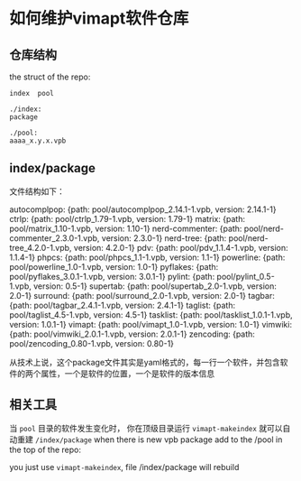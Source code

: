 # 如何维护vimapt软件仓库 #

## 仓库结构 ##

the struct of the repo:

    index  pool

    ./index:
    package
    
    ./pool:
    aaaa_x.y.x.vpb

## index/package ##
文件结构如下：

autocomplpop: {path: pool/autocomplpop_2.14.1-1.vpb, version: 2.14.1-1}
ctrlp: {path: pool/ctrlp_1.79-1.vpb, version: 1.79-1}
matrix: {path: pool/matrix_1.10-1.vpb, version: 1.10-1}
nerd-commenter: {path: pool/nerd-commenter_2.3.0-1.vpb, version: 2.3.0-1}
nerd-tree: {path: pool/nerd-tree_4.2.0-1.vpb, version: 4.2.0-1}
pdv: {path: pool/pdv_1.1.4-1.vpb, version: 1.1.4-1}
phpcs: {path: pool/phpcs_1.1-1.vpb, version: 1.1-1}
powerline: {path: pool/powerline_1.0-1.vpb, version: 1.0-1}
pyflakes: {path: pool/pyflakes_3.0.1-1.vpb, version: 3.0.1-1}
pylint: {path: pool/pylint_0.5-1.vpb, version: 0.5-1}
supertab: {path: pool/supertab_2.0-1.vpb, version: 2.0-1}
surround: {path: pool/surround_2.0-1.vpb, version: 2.0-1}
tagbar: {path: pool/tagbar_2.4.1-1.vpb, version: 2.4.1-1}
taglist: {path: pool/taglist_4.5-1.vpb, version: 4.5-1}
tasklist: {path: pool/tasklist_1.0.1-1.vpb, version: 1.0.1-1}
vimapt: {path: pool/vimapt_1.0-1.vpb, version: 1.0-1}
vimwiki: {path: pool/vimwiki_2.0.1-1.vpb, version: 2.0.1-1}
zencoding: {path: pool/zencoding_0.80-1.vpb, version: 0.80-1}

从技术上说，这个package文件其实是yaml格式的，每一行一个软件，并包含软件的两个属性，一个是软件的位置，一个是软件的版本信息

## 相关工具 ##
当 `pool` 目录的软件发生变化时， 你在顶级目录运行 `vimapt-makeindex` 就可以自动重建 `/index/package`
when there is new vpb package add to the /pool in the top of the repo:

you just use `vimapt-makeindex`, file /index/package will rebuild
